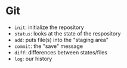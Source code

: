 # Git

- `init`: initialize the repository
- `status`: looks at the state of the respository
- `add`: puts file(s) into the "staging area"
- `commit`: the "save" message
- `diff`: differences between states/files
- `log`: our history
